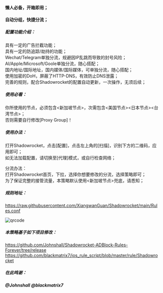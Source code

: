 #### 懒人必备，开箱即用；<br>
#### 自动分组，快捷分流；<br>

##### 配置功能介绍：<br>
具有一定的广告拦截功能；<br>
具有一定的防追踪/劫持的功能；<br>
Wechat/Telegram单独分流，规避因IP乱跳而导致的封号风险；<br>
AI/Apple/Microsoft/Goole单独分流，随心搭配；<br>
国内地址/国际地址，国内媒体/国际媒体，可单独分流，随心搭配；<br>
使用加密的DoH，屏蔽了HTTP-DNS，有效防止DNS泄露；<br>
完善的规则，配合Shadowrocket的配置自动更新，一次操作，无须后续；<br>

##### 使用必看：<br>
你所使用的节点，必须包含<新加坡节点>，次需包含<美国节点><日本节点><台湾节点>；<br>
否则需要自行修改[Proxy Group]！<br>

##### 使用办法：<br>
打开Shadowrocket，点击[配置]，点击左上角的[扫描]，识别下方的二维码，应用即可；<br>
如无法加载配置，请切换至[代理]模式，或自行检查网络；<br>

分流办法：<br>
打开Shadowrocket首页，下拉，选择你想要修改的分流，选择策略即可；<br>
为了保证完整的接管流量，本策略默认使用<新加坡节点>兜底，请悉知；<br>

##### 规则地址：<br>
https://raw.githubusercontent.com/XiangwanGuan/Shadowrocket/main/Rules.conf<br>

![qrcode](https://github.com/user-attachments/assets/faf02085-0828-430c-8509-fb09ffb7287f)

##### 本策略基于如下项目修改：<br>
https://github.com/Johnshall/Shadowrocket-ADBlock-Rules-Forever/tree/release<br>
https://github.com/blackmatrix7/ios_rule_script/blob/master/rule/Shadowrocket<br>

##### 在此鸣谢：<br>
##### @Johnshall @blackmatrix7
